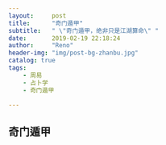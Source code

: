 ```yaml
---
layout:     post
title:      "奇门遁甲"
subtitle:   " \"奇门遁甲，绝非只是江湖算命\" "
date:       2019-02-19 22:18:24
author:     "Reno"
header-img: "img/post-bg-zhanbu.jpg"
catalog: true
tags:
    - 周易
    - 占卜学
    - 奇门遁甲

---
```


##  奇门遁甲

